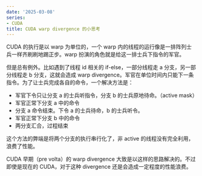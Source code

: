 ```yaml
---
date: '2025-03-08'
series:
- CUDA
title: CUDA warp divergence 的小思考
---
```


CUDA 的执行是以 warp 为单位的，一个 warp 内的线程的运行像是一排阵列士兵一样齐刷刷地踢正步。warp 扮演的角色就是给这一排士兵下指令的军官。

但是总有例外。比如遇到了线程 id 相关的 if-else，一部分线程走 a 分支，另一部分线程走 b 分支，这就会造成 warp divergence。军官在单位时间内只能下一条指令。为了让士兵完成各自的命令，一个解决方法是：
- 军官下令只让分支 a 的士兵听指令，分支 b 的士兵原地待命。（active mask）
- 军官正常下分支 a 中的命令
- 分支 a 命令结束。下令 a 的士兵待命，b 的士兵听令。
- 军官正常下分支 b 中的命令
- 两分支汇合，过程结束

这个方法的弊端是将两个分支的执行串行化了，非 active 的线程没有完全利用，浪费了性能。

CUDA 早期（pre volta）的 warp divergence 大致是以这样的思路解决的。不过即使是现在的 CUDA，对于这种 divergence 还是会造成一定程度的性能浪费。